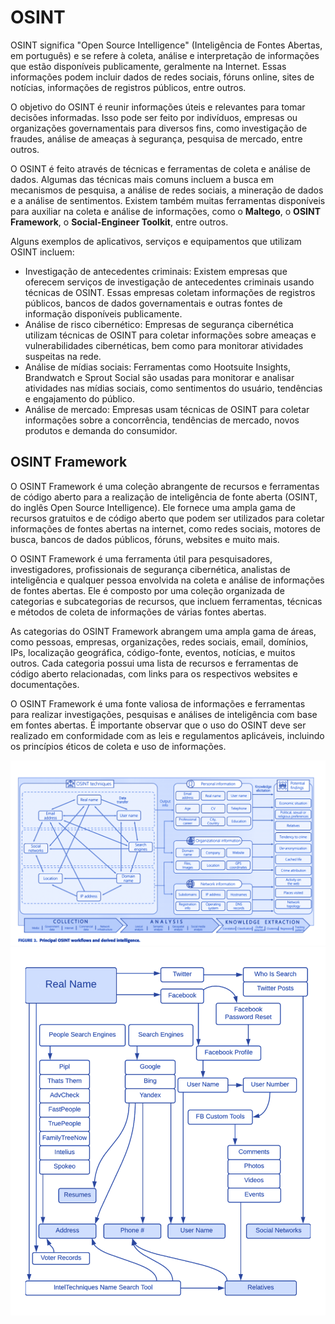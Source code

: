 # OSINT

OSINT significa "Open Source Intelligence" (Inteligência de Fontes Abertas, em português) e se refere à coleta, análise e interpretação de informações que estão disponíveis publicamente, geralmente na Internet. Essas informações podem incluir dados de redes sociais, fóruns online, sites de notícias, informações de registros públicos, entre outros.

O objetivo do OSINT é reunir informações úteis e relevantes para tomar decisões informadas. Isso pode ser feito por indivíduos, empresas ou organizações governamentais para diversos fins, como investigação de fraudes, análise de ameaças à segurança, pesquisa de mercado, entre outros.

O OSINT é feito através de técnicas e ferramentas de coleta e análise de dados. Algumas das técnicas mais comuns incluem a busca em mecanismos de pesquisa, a análise de redes sociais, a mineração de dados e a análise de sentimentos. Existem também muitas ferramentas disponíveis para auxiliar na coleta e análise de informações, como o **Maltego**, o **OSINT Framework**, o **Social-Engineer Toolkit**, entre outros.

Alguns exemplos de aplicativos, serviços e equipamentos que utilizam OSINT incluem:

- Investigação de antecedentes criminais: Existem empresas que oferecem serviços de investigação de antecedentes criminais usando técnicas de OSINT. Essas empresas coletam informações de registros públicos, bancos de dados governamentais e outras fontes de informação disponíveis publicamente.
- Análise de risco cibernético: Empresas de segurança cibernética utilizam técnicas de OSINT para coletar informações sobre ameaças e vulnerabilidades cibernéticas, bem como para monitorar atividades suspeitas na rede.
- Análise de mídias sociais: Ferramentas como Hootsuite Insights, Brandwatch e Sprout Social são usadas para monitorar e analisar atividades nas mídias sociais, como sentimentos do usuário, tendências e engajamento do público.
- Análise de mercado: Empresas usam técnicas de OSINT para coletar informações sobre a concorrência, tendências de mercado, novos produtos e demanda do consumidor.

## OSINT Framework

O OSINT Framework é uma coleção abrangente de recursos e ferramentas de código aberto para a realização de inteligência de fonte aberta (OSINT, do inglês Open Source Intelligence). Ele fornece uma ampla gama de recursos gratuitos e de código aberto que podem ser utilizados para coletar informações de fontes abertas na internet, como redes sociais, motores de busca, bancos de dados públicos, fóruns, websites e muito mais.

O OSINT Framework é uma ferramenta útil para pesquisadores, investigadores, profissionais de segurança cibernética, analistas de inteligência e qualquer pessoa envolvida na coleta e análise de informações de fontes abertas. Ele é composto por uma coleção organizada de categorias e subcategorias de recursos, que incluem ferramentas, técnicas e métodos de coleta de informações de várias fontes abertas.

As categorias do OSINT Framework abrangem uma ampla gama de áreas, como pessoas, empresas, organizações, redes sociais, email, domínios, IPs, localização geográfica, código-fonte, eventos, notícias, e muitos outros. Cada categoria possui uma lista de recursos e ferramentas de código aberto relacionadas, com links para os respectivos websites e documentações.

O OSINT Framework é uma fonte valiosa de informações e ferramentas para realizar investigações, pesquisas e análises de inteligência com base em fontes abertas. É importante observar que o uso do OSINT deve ser realizado em conformidade com as leis e regulamentos aplicáveis, incluindo os princípios éticos de coleta e uso de informações.

![osint workflow 1](images/osint_workflow.png)
![osint workflow 2](images/osint_workflow2.png)